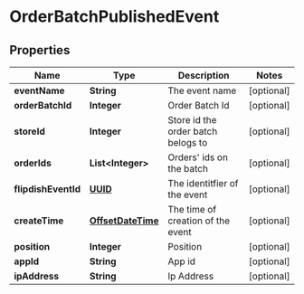 
# OrderBatchPublishedEvent

## Properties
Name | Type | Description | Notes
------------ | ------------- | ------------- | -------------
**eventName** | **String** | The event name |  [optional]
**orderBatchId** | **Integer** | Order Batch Id |  [optional]
**storeId** | **Integer** | Store id the order batch belogs to |  [optional]
**orderIds** | **List&lt;Integer&gt;** | Orders&#39; ids on the batch |  [optional]
**flipdishEventId** | [**UUID**](UUID.md) | The identitfier of the event |  [optional]
**createTime** | [**OffsetDateTime**](OffsetDateTime.md) | The time of creation of the event |  [optional]
**position** | **Integer** | Position |  [optional]
**appId** | **String** | App id |  [optional]
**ipAddress** | **String** | Ip Address |  [optional]



